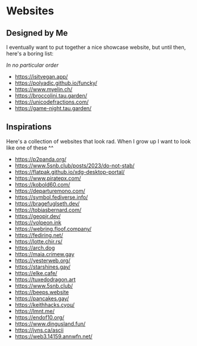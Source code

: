# Websites

## Designed by Me
I eventually want to put together a nice showcase website,
but until then, here's a boring list:

*In no particular order*
* <https://isitvegan.app/>
* <https://polyadic.github.io/funcky/>
* <https://www.myelin.ch/>
* <https://broccolini.tau.garden/>
* <https://unicodefractions.com/>
* <https://game-night.tau.garden/>

## Inspirations
Here's a collection of websites that look
rad. When I grow up I want to look like one of these ^^

* <https://p2panda.org/>
* <https://www.5snb.club/posts/2023/do-not-stab/>
* <https://flatpak.github.io/xdg-desktop-portal/>
* <https://www.piratepx.com/>
* <https://kobold60.com/>
* <https://departuremono.com/>
* <https://symbol.fediverse.info/>
* <https://bragefuglseth.dev/>
* <https://tobiasbernard.com/>
* <https://geopjr.dev/>
* <https://volpeon.ink>
* <https://webring.floof.company/>
* <https://fediring.net/>
* <https://lotte.chir.rs/>
* <https://arch.dog>
* <https://maia.crimew.gay>
* <https://yesterweb.org/>
* <https://starshines.gay/>
* <https://elke.cafe/>
* <https://tuxedodragon.art>
* <https://www.5snb.club/>
* <https://beeps.website>
* <https://pancakes.gay/>
* <https://keithhacks.cyou/>
* <https://lmnt.me/>
* <https://endof10.org/>
* <https://www.dingusland.fun/>
* <https://jvns.ca/ascii>
* <https://web3.14159.annwfn.net/>

